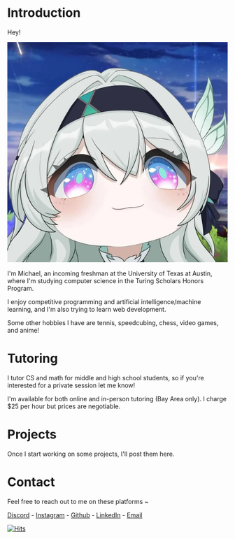 # Introduction
Hey!

![Firefly from HSR](https://github.com/michyjz/michyjz.github.io/blob/main/firefly.jpg)

I'm Michael, an incoming freshman at the University of Texas at Austin, where I'm studying computer science in the Turing Scholars Honors Program.

I enjoy competitive programming and artificial intelligence/machine learning, and I'm also trying to learn web development.

Some other hobbies I have are tennis, speedcubing, chess, video games, and anime!

# Tutoring
I tutor CS and math for middle and high school students, so if you're interested for a private session let me know!

I'm available for both online and in-person tutoring (Bay Area only). I charge $25 per hour but prices are negotiable.

# Projects
Once I start working on some projects, I'll post them here.

# Contact
Feel free to reach out to me on these platforms ~

[Discord](https://discordapp.com/users/545056316905750539) - 
[Instagram](https://www.instagram.com/michael.jxu/) - 
[Github](https://github.com/michyjz) - 
[LinkedIn](https://www.linkedin.com/in/michael-j-xu/) - 
[Email](mailto:jiazhuo.xu@gmail.com) 

[![Hits](https://hits.sh/michyjz.github.io.svg?view=today-total&style=for-the-badge&color=007ec6)](https://hits.sh/michyjz.github.io/)
